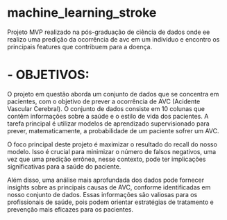 # machine_learning_stroke
Projeto MVP realizado na pós-graduação de ciência de dados onde ee realizo uma predição da ocorrência de avc em um indivíduo e encontro os principais features que contribuem para a doença.

# - OBJETIVOS:
  
O projeto em questão aborda um conjunto de dados que se concentra em pacientes, com o objetivo de prever a ocorrência de AVC (Acidente Vascular Cerebral). O conjunto de dados consiste em 10 colunas que contêm informações sobre a saúde e o estilo de vida dos pacientes. A tarefa principal é utilizar modelos de aprendizado supervisionado para prever, matematicamente, a probabilidade de um paciente sofrer um AVC.

O foco principal deste projeto é maximizar o resultado do recall do nosso modelo. Isso é crucial para minimizar o número de falsos negativos, uma vez que uma predição errônea, nesse contexto, pode ter implicações significativas para a saúde do paciente.

Além disso, uma análise mais aprofundada dos dados pode fornecer insights sobre as principais causas de AVC, conforme identificadas em nosso conjunto de dados. Essas informações são valiosas para os profissionais de saúde, pois podem orientar estratégias de tratamento e prevenção mais eficazes para os pacientes.
